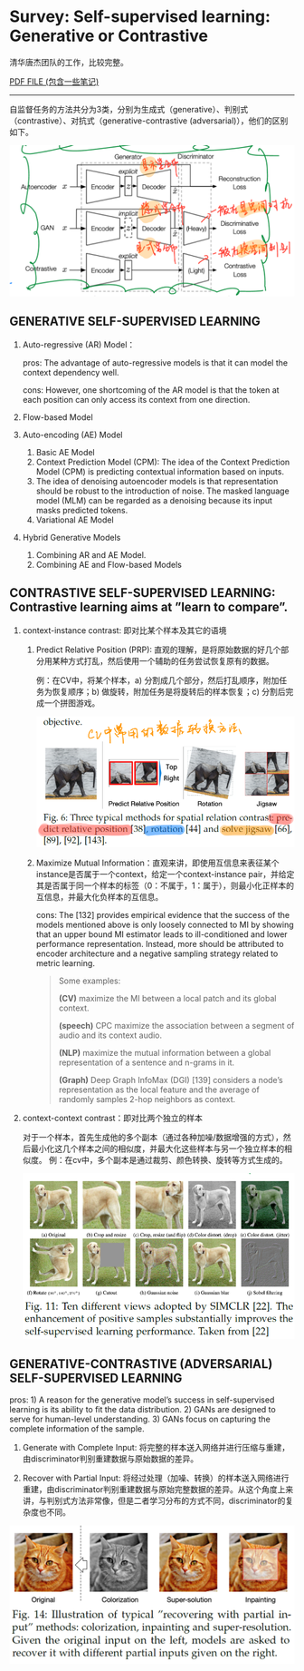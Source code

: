# Survey: Self-supervised learning: Generative or Contrastive

清华唐杰团队的工作，比较完整。

[PDF FILE (包含一些笔记)](./papers/self_supervised_learning_survey.pdf)

----

自监督任务的方法共分为3类，分别为生成式（generative）、判别式（contrastive）、对抗式（generative-contrastive (adversarial)），他们的区别如下。

![compare](https://raw.githubusercontent.com/KMdsy/figurebed/master/img_profile/20200730194624.png)

## GENERATIVE SELF-SUPERVISED LEARNING

1. Auto-regressive (AR) Model：

    pros: The advantage of auto-regressive models is that it can model the context dependency well.

    cons: However, one shortcoming of the AR model is that the token at each position can only access its context from one direction.

2. Flow-based Model

3. Auto-encoding (AE) Model
    1. Basic AE Model
    2. Context Prediction Model (CPM): The idea of the Context Prediction Model (CPM) is predicting contextual information based on inputs.
    3. The idea of denoising autoencoder models is that representation should be robust to the introduction of noise. The masked language model (MLM) can be regarded as a denoising because its input masks predicted tokens.
    4. Variational AE Model

4. Hybrid Generative Models
    1. Combining AR and AE Model.
    2. Combining AE and Flow-based Models
        
## CONTRASTIVE SELF-SUPERVISED LEARNING: Contrastive learning aims at ”learn to compare”.

1. context-instance contrast: 即对比某个样本及其它的语境

    1. Predict Relative Position (PRP): 直观的理解，是将原始数据的好几个部分用某种方式打乱，然后使用一个辅助的任务尝试恢复原有的数据。

        例：在CV中，将某个样本，a) 分割成几个部分，然后打乱顺序，附加任务为恢复顺序；b) 做旋转，附加任务是将旋转后的样本恢复；c) 分割后完成一个拼图游戏。
        
        ![](https://raw.githubusercontent.com/KMdsy/figurebed/master/img_profile/20200730193851.png)

    2. Maximize Mutual Information：直观来讲，即使用互信息来表征某个instance是否属于一个context，给定一个context-instance pair，并给定其是否属于同一个样本的标签（0：不属于，1：属于），则最小化正样本的互信息，并最大化负样本的互信息。
    
        cons: The [132] provides empirical evidence that the success of the models mentioned above is only loosely connected to MI by showing that an upper bound MI estimator leads to ill-conditioned and lower performance representation. Instead, more should be attributed to encoder architecture and a negative sampling strategy related to metric learning.
        
        > Some examples:
        > 
        > **(CV)** maximize the MI between a local patch and its global context.
        > 
        > **(speech)** CPC maximize the association between a segment of audio and its context audio.
        > 
        > **(NLP)** maximize the mutual information between a global representation of a sentence and n-grams in it.
        > 
        > **(Graph)** Deep Graph InfoMax (DGI) [139] considers a node’s representation as the local feature and the average of randomly samples 2-hop neighbors as context.

2. context-context contrast：即对比两个独立的样本

    对于一个样本，首先生成他的多个副本（通过各种加噪/数据增强的方式），然后最小化这几个样本之间的相似度，并最大化这些样本与另一个独立样本的相似度。
    例：在cv中，多个副本是通过裁剪、颜色转换、旋转等方式生成的。
    
    ![](https://raw.githubusercontent.com/KMdsy/figurebed/master/img_profile/20200730194302.png)
        
## GENERATIVE-CONTRASTIVE (ADVERSARIAL) SELF-SUPERVISED LEARNING
   
pros: 1) A reason for the generative model’s success in self-supervised learning is its ability to fit the data distribution. 2) GANs are designed to serve for human-level understanding. 3) GANs focus on capturing the complete information of the sample.

1. Generate with Complete Input: 将完整的样本送入网络并进行压缩与重建，由discriminator判别重建数据与原始数据的差异。

2. Recover with Partial Input: 将经过处理（加噪、转换）的样本送入网络进行重建，由discriminator判别重建数据与原始完整数据的差异。从这个角度上来讲，与判别式方法非常像，但是二者学习分布的方式不同，discriminator的复杂度也不同。

![](https://raw.githubusercontent.com/KMdsy/figurebed/master/img_profile/20200730195129.png)





    
    

